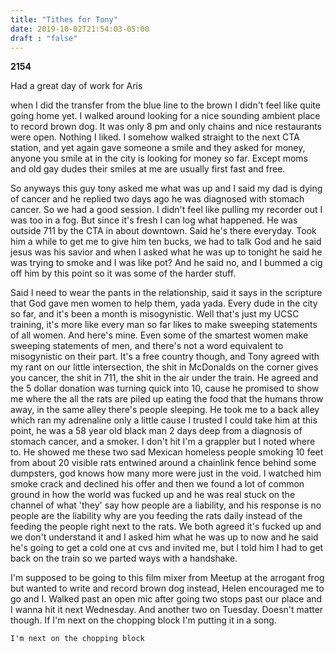 ```yaml
---
title: "Tithes for Tony"
date: 2019-10-02T21:54:03-05:00
draft : "false"
---
```


**2154**

Had a great day of work for Aris

when I did the transfer from the blue line to the brown I didn't feel like quite going home yet. I walked around looking for a nice sounding ambient place to record brown dog. It was only 8 pm and only chains and nice restaurants were open. Nothing I liked. I somehow walked straight to the next CTA station, and yet again gave someone a smile and they asked for money, anyone you smile at in the city is looking for money so far. Except moms and old gay dudes their smiles at me are usually first fast and free.

So anyways this guy tony asked me what was up and I said my dad is dying of cancer and he replied two days ago he was diagnosed with stomach cancer. So we had a good session. I didn't feel like pulling my recorder out I was too in a fog. But since it's fresh I can log what happened. He was outside 711 by the CTA in about downtown. Said he's there everyday. Took him a while to get me to give him ten bucks, we had to talk God and he said jesus was his savior and when I asked what he was up to tonight he said he was trying to smoke and I was like pot? And he said no, and I bummed a cig off him by this point so it was some of the harder stuff.

Said I need to wear the pants in the relationship, said it says in the scripture that God gave men women to help them, yada yada. Every dude in the city so far, and it's been a month is misogynistic. Well that's just my UCSC training, it's more like every man so far likes to make sweeping statements of all women. And here's mine. Even some of the smartest women make sweeping statements of men, and there's not a word equivalent to misogynistic on their part. It's a free country though, and Tony agreed with my rant on our little intersection, the shit in McDonalds on the corner gives you cancer, the shit in 711, the shit in the air under the train. He agreed and the 5 dollar donation was turning quick into 10, cause he promised to show me where the all the rats are piled up eating the food that the humans throw away, in the same alley there's people sleeping. He took me to a back alley which ran my adrenaline only a little cause I trusted I could take him at this point, he was a 58 year old black man 2 days deep from a diagnosis of stomach cancer, and a smoker. I don't hit I'm a grappler but I noted where to. He showed me these two sad Mexican homeless people smoking 10 feet from about 20 visible rats entwined around a chainlink fence behind some dumpsters, god knows how many more were just in the void. I watched him smoke crack and declined his offer and then we found a lot of common ground in how the world was fucked up and he was real stuck on the channel of what 'they' say how people are a liability, and his response is no people are the liability why are you feeding the rats daily instead of the feeding the people right next to the rats. We both agreed it's fucked up and we don't understand it and I asked him what he was up to now and he said he's going to get a cold one at cvs and invited me, but I told him I had to get back on the train so we parted ways with a handshake.


I'm supposed to be going to this film mixer from Meetup at the arrogant frog but wanted to write and record brown dog instead, Helen encouraged me to go and I. Walked past an open mic after going two stops past our place and I wanna hit it next Wednesday. And another two on Tuesday. Doesn't matter though. If I'm next on the chopping block I'm putting it in a song.

```
I'm next on the chopping block
```
